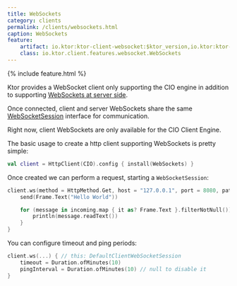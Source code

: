 ```yaml
---
title: WebSockets
category: clients
permalink: /clients/websockets.html
caption: WebSockets  
feature:
    artifact: io.ktor:ktor-client-websocket:$ktor_version,io.ktor:ktor-client-cio:$ktor_version
    class: io.ktor.client.features.websocket.WebSockets
---
```


{% include feature.html %}

Ktor provides a WebSocket client only supporting the CIO engine in addition to supporting [WebSockets at server side](/servers/features/websockets.html). 

Once connected, client and server WebSockets share the same [WebSocketSession](/servers/features/websockets.html#WebSocketSession)
interface for communication.

Right now, client WebSockets are only available for the CIO Client Engine.

The basic usage to create a http client supporting WebSockets is pretty simple:

```kotlin
val client = HttpClient(CIO).config { install(WebSockets) }
```

Once created we can perform a request, starting a `WebSocketSession`:

```kotlin
client.ws(method = HttpMethod.Get, host = "127.0.0.1", port = 8080, path = "/route/path/to/ws") { // this: DefaultClientWebSocketSession
    send(Frame.Text("Hello World"))

    for (message in incoming.map { it as? Frame.Text }.filterNotNull()) {
        println(message.readText())
    }
}
```

You can configure timeout and ping periods:

```kotlin
client.ws(...) { // this: DefaultClientWebSocketSession
    timeout = Duration.ofMinutes(10)
    pingInterval = Duration.ofMinutes(10) // null to disable it
}
```

